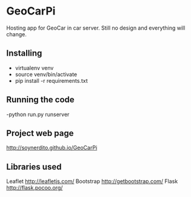 GeoCarPi
========

Hosting app for GeoCar in car server. Still no design and everything will change.

Installing
--------------
 - virtualenv venv
 - source venv/bin/activate
 - pip install -r requirements.txt


Running the code
--------------
 -python run.py runserver


Project web page
--------------
http://soynerdito.github.io/GeoCarPi


Libraries used
--------------
Leaflet		http://leafletjs.com/
Bootstrap	http://getbootstrap.com/
Flask		http://flask.pocoo.org/